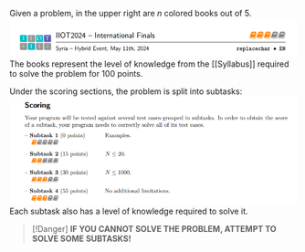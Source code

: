Given a problem, in the upper right are $n$ colored books out of 5.
![](../Trash/Pasted%20image%2020241104221402.png)The books represent the level of knowledge from the [[Syllabus]] required to solve the problem for 100 points.

Under the scoring sections, the problem is split into subtasks:![](../Trash/Pasted%20image%2020241104221452.png)
Each subtask also has a level of knowledge required to solve it.
>[!Danger] **IF YOU CANNOT SOLVE THE PROBLEM, ATTEMPT TO SOLVE SOME SUBTASKS!**